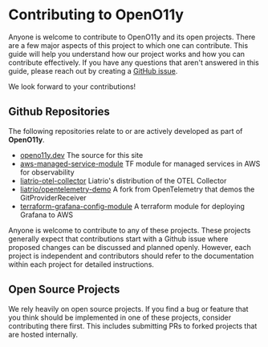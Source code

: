 # Contributing to OpenO11y

Anyone is welcome to contribute to OpenO11y and its open projects. There are a
few major aspects of this project to which one can contribute. This guide will
help you understand how our project works and how you can contribute
effectively. If you have any questions that aren't answered in this guide,
please reach out by creating a [GitHub issue](https://github.com/liatrio/openo11y.dev/issues).

We look forward to your contributions!

## Github Repositories

The following repositories relate to or are actively developed as part of
**OpenO11y**.

- [openo11y.dev](https://github.com/liatrio/openo11y.dev) The source for this
  site
- [aws-managed-service-module](https://github.com/liatrio/aws-managed-services)
  TF module for managed services in AWS for observability
- [liatrio-otel-collector](https://github.com/liatrio/liatrio-otel-collector)
  Liatrio's distribution of the OTEL Collector
- [liatrio/opentelemetry-demo](https://github.com/liatrio/opentelemetry-demo) A
  fork from OpenTelemetry that demos the GitProviderReceiver
- [terraform-grafana-config-module](https://github.com/liatrio/terraform-grafana-config-module)
  A terraform module for deploying Grafana to AWS

Anyone is welcome to contribute to any of these projects. These projects
generally expect that contributions start with a Github issue where proposed
changes can be discussed and planned openly. However, each project is
independent and contributors should refer to the documentation within each
project for detailed instructions.

## Open Source Projects

We rely heavily on open source projects. If you find a bug or feature that you
think should be implemented in one of these projects, consider contributing
there first. This includes submitting PRs to forked projects that are hosted
internally.
